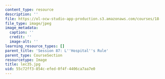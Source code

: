 ```yaml
---
content_type: resource
description: ''
file: https://ol-ocw-studio-app-production.s3.amazonaws.com/courses/18-01sc-single-variable-calculus-fall-2010/55c72ff3854cefed0f4f4406ca7aa7e0_lec35.jpg
file_type: image/jpeg
image_metadata:
  caption: ''
  credit: ''
  image-alt: ''
learning_resource_types: []
parent_title: 'Session 87: L''Hospital''s Rule'
parent_type: CourseSection
resourcetype: Image
title: lec35.jpg
uid: 55c72ff3-854c-efed-0f4f-4406ca7aa7e0
---
```

